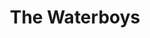 ---
title: "The Waterboys"
summary: "Scottish folk rock band formed in 1983 by Mike Scott."
image: "the-waterboys.jpg"
---